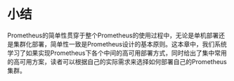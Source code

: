 # 小结

Prometheus的简单性贯穿于整个Prometheus的使用过程中，无论是单机部署还是集群化部署，简单性一致是Prometheus设计的基本原则。这本章中，我们系统学习了如果实现Prometheus下各个中间的高可用部署方式，同时给出了集中常用的高可用方案，读者可以根据自己的实际需求来选择如何部署自己的Prometheus集群。